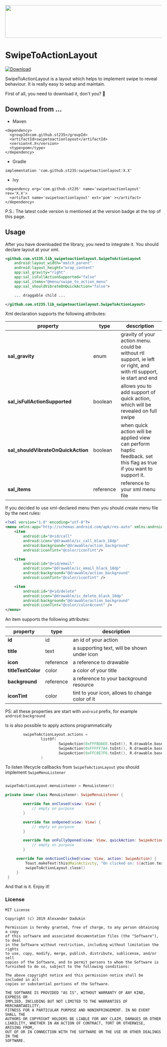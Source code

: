 <img src="images/showcase.gif" width="540" height="105">

# SwipeToActionLayout
[![Download](https://api.bintray.com/packages/st235/maven/swipetoactionlayout/images/download.svg)](https://bintray.com/st235/maven/swipetoactionlayout/_latestVersion)

SwipeToActionLayout is a layout which helps to implement swipe to reveal behaviour. It is really easy to setup and maintain.

First of all, you need to download it, don't you? 🙂

## Download from ...

- Maven

```text
<dependency>
  <groupId>com.github.st235</groupId>
  <artifactId>swipetoactionlayout</artifactId>
  <version>X.X</version>
  <type>pom</type>
</dependency>
```

- Gradle

```text
implementation 'com.github.st235:swipetoactionlayout:X.X'
```

- Ivy

```text
<dependency org='com.github.st235' name='swipetoactionlayout' rev='X.X'>
  <artifact name='swipetoactionlayout' ext='pom' ></artifact>
</dependency>
```

P.S.: The latest code version is mentioned at the version badge at the top of this page.

## Usage

After you have downloaded the library, you need to integrate it. You should declare layout at your xml.

```xml
<github.com.st235.lib_swipetoactionlayout.SwipeToActionLayout
    android:layout_width="match_parent"
    android:layout_height="wrap_content"
    app:sal_gravity="right"
    app:sal_isFullActionSupported="false"
    app:sal_items="@menu/swipe_to_action_menu"
    app:sal_shouldVibrateOnQuickAction="false">

    ... draggable child ...

</github.com.st235.lib_swipetoactionlayout.SwipeToActionLayout>
```

Xml declaration supports the following attributes:

| property | type | description |
| ----- | ----- | ----- |
| **sal_gravity** | enum | gravity of your action menu. could be without rtl support, ie left or right, and with rtl support, ie start and end |
| **sal_isFullActionSupported** | boolean | allows you to add support of quick action, which will be revealed on full swipe |
| **sal_shouldVibrateOnQuickAction** | boolean | when quick action will be applied view can perform haptic feedback. set this flag as true if you want to support it. |
| **sal_items** | reference | reference to your xml menu file |

If you decided to use xml-declared menu then you should create menu file by the next rules:

```xml
<?xml version="1.0" encoding="utf-8"?>
<menu xmlns:app="http://schemas.android.com/apk/res-auto" xmlns:android="http://schemas.android.com/apk/res/android">
    <item
        android:id="@+id/call"
        android:icon="@drawable/ic_call_black_18dp"
        android:background="@drawable/action_background"
        android:iconTint="@color/iconTint"/>

    <item
        android:id="@+id/email"
        android:icon="@drawable/ic_email_black_18dp"
        android:background="@drawable/action_background"
        android:iconTint="@color/iconTint" />

    <item
        android:id="@+id/delete"
        android:icon="@drawable/ic_delete_black_18dp"
        android:background="@drawable/action_background"
        android:iconTint="@color/colorAccent" />
</menu>
```

An item supports the following attributes:

| property | type | description |
| ----- | ----- | ----- |
| **id** | id | an id of your action |
| **title** | text | a supporting text, will be shown under icon |
| **icon** | reference | a reference to drawable |
| **titleTextColor** | color | a color of your title |
| **background** | reference | a reference to your background resource |
| **iconTint** | color | tint to your icon, allows to change color of it |

PS: all these properties are start with `android` prefix, for example `android:background`

Is is also possible to apply actions programmatically

```kotlin
        swipeToActionLayout.actions =
                listOf(
                        SwipeAction(0xFFFBDAEE.toInt(), R.drawable.baseline_call_24, getString(R.string.action_call), Color.BLACK, Color.BLACK),
                        SwipeAction(0xFFFFF7A4.toInt(), R.drawable.baseline_email_24, getString(R.string.action_email), Color.BLACK, Color.BLACK),
                        SwipeAction(0xFFC0E7F6.toInt(), R.drawable.baseline_duo_24, getString(R.string.action_duo), Color.BLACK, Color.BLACK)
                )
```

To listen lifecycle callbacks from `SwipeToActionLayout` you should implement `SwipeMenuListener`

```Kotlin

swipeToActionLayout.menuListener = MenuListener()

private inner class MenuListener: SwipeMenuListener {

        override fun onClosed(view: View) {
            // empty on purpose
        }

        override fun onOpened(view: View) {
            // empty on purpose
        }

        override fun onFullyOpened(view: View, quickAction: SwipeAction) {
            // empty on purpose
        }

     override fun onActionClicked(view: View, action: SwipeAction) {
         Toast.makeText(this@MainActivity, "On clicked on: ${action.text}", Toast.LENGTH_SHORT).show()
         swipeToActionLayout.close()
     }
 }

```

And that is it. Enjoy it!

### License

```text
MIT License

Copyright (c) 2019 Alexander Dadukin

Permission is hereby granted, free of charge, to any person obtaining a copy
of this software and associated documentation files (the "Software"), to deal
in the Software without restriction, including without limitation the rights
to use, copy, modify, merge, publish, distribute, sublicense, and/or sell
copies of the Software, and to permit persons to whom the Software is
furnished to do so, subject to the following conditions:

The above copyright notice and this permission notice shall be included in all
copies or substantial portions of the Software.

THE SOFTWARE IS PROVIDED "AS IS", WITHOUT WARRANTY OF ANY KIND, EXPRESS OR
IMPLIED, INCLUDING BUT NOT LIMITED TO THE WARRANTIES OF MERCHANTABILITY,
FITNESS FOR A PARTICULAR PURPOSE AND NONINFRINGEMENT. IN NO EVENT SHALL THE
AUTHORS OR COPYRIGHT HOLDERS BE LIABLE FOR ANY CLAIM, DAMAGES OR OTHER
LIABILITY, WHETHER IN AN ACTION OF CONTRACT, TORT OR OTHERWISE, ARISING FROM,
OUT OF OR IN CONNECTION WITH THE SOFTWARE OR THE USE OR OTHER DEALINGS IN THE
SOFTWARE.
```
